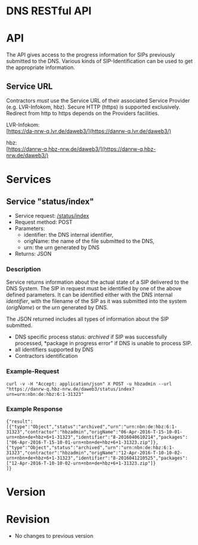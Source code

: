 DNS RESTful API             
========      

# API
The API gives access to the progress information for SIPs previously submitted to the DNS. Various kinds of SIP-Identification can be used to get the appropriate information.

## Service URL
Contractors *must* use the Service URL of their associated Service Provider (e.g. LVR-Infokom, hbz). Secure HTTP (https) is supported exclusively. Redirect from http to https depends on the Providers facilities. 

LVR-Infokom:  
[https://da-nrw-q.lvr.de/daweb3/](https://danrw-q.lvr.de/daweb3/)

hbz:  
[https://danrw-q.hbz-nrw.de/daweb3/](https://danrw-q.hbz-nrw.de/daweb3/)

# Services

## Service "status/index"
* Service request: [/status/index](https://danrw-q.lvr.de/daweb3/status/index)
* Request method: POST
* Parameters:
    * identifier: the DNS internal identifier,
    * origName: the name of the file submitted to the DNS,
    * urn: the urn generated by DNS
* Returns: JSON

### Description
Service returns information about the actual state of a SIP delivered to the DNS System. The SIP in request must be identified by one of the above defined parameters. It can be identified either with the DNS internal *identifier*, with the filename of the SIP as it was submitted into the system (*origName*) or the *urn* generated by DNS.

The JSON returned includes all types of information about the SIP submitted. 

* DNS specific process status: *archived* if SIP was successfully processed, *package in progress error" if DNS is unable to process SIP. 
* all identifiers supported by DNS
* Contractors identification

### Example-Request

    curl -v -H "Accept: application/json" X POST -u hbzadmin --url "https://danrw-q.hbz-nrw.de/daweb3/status/index?urn=urn:nbn:de:hbz:6:1-31323"

### Example Response    

    {"result":
    [{"type":"Object","status":"archived","urn":"urn:nbn:de:hbz:6:1-31323","contractor":"hbzadmin","origName":"06-Apr-2016-T-15-10-01-urn+nbn+de+hbz+6+1-31323","identifier":"8-2016040610214","packages":["06-Apr-2016-T-15-10-01-urn+nbn+de+hbz+6+1-31323.zip"]},
    {"type":"Object","status":"archived","urn":"urn:nbn:de:hbz:6:1-31323","contractor":"hbzadmin","origName":"12-Apr-2016-T-10-10-02-urn+nbn+de+hbz+6+1-31323","identifier":"8-2016041210525","packages":["12-Apr-2016-T-10-10-02-urn+nbn+de+hbz+6+1-31323.zip"]}
    ]}

# Version


# Revision
* No changes to previous version  